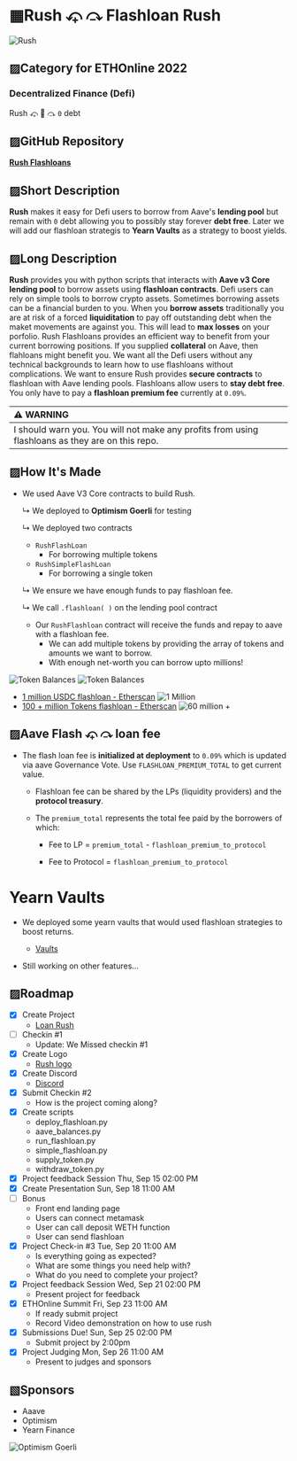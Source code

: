 
#  ▦Rush ⤽ ⤼ Flashloan Rush
![Rush](./images/rush_flashloans/rush_flashloans.002.jpeg)

## ▨Category for ETHOnline 2022

### **Decentralized Finance (Defi)** 
Rush ⤽ 🎠 ⤼ `0` debt

## ▨GitHub Repository
[**Rush Flashloans**](https://github.com/mmsaki/rush)

## ▨Short Description
**Rush** makes it easy for Defi users to borrow from Aave's **lending pool** but remain with `0` debt allowing you to possibly stay forever **debt free**. Later we will add our flashloan strategis to **Yearn Vaults** as a strategy to boost yields. 

## ▨Long Description

**Rush** provides you with python scripts that interacts with **Aave v3 Core lending pool** to borrow assets using **flashloan contracts**. Defi users can rely on simple tools to borrow crypto assets. Sometimes borrowing assets can be a financial burden to you. When you **borrow assets** traditionally you are at risk of a forced **liquiditation** to pay off outstanding debt when the maket movements are against you. This will lead to **max losses** on your porfolio. Rush Flashloans provides an efficient way to benefit from your current borrowing positions. If you supplied **collateral** on Aave, then flahloans might benefit you. We want all the Defi users without any technical backgrounds to learn how to use flashloans without complications. We want to ensure Rush provides **secure contracts** to flashloan with Aave lending pools. Flashloans allow users to **stay debt free**. You only have to pay a **flashloan premium fee** currently at `0.09%`.


| :warning: WARNING          |
|:---------------------------|
| I should warn you. You will not make any profits from using flashloans as they are on this repo.      |


## ▨How It's Made

- We used Aave V3 Core contracts to build Rush. 
    
    ↳ We deployed to **Optimism Goerli** for testing 

    ↳ We deployed two contracts
        
    - `RushFlashLoan`
        - For borrowing multiple tokens
    - `RushSimpleFlashLoan`
        - For borrowing a single token
    
    ↳ We ensure we have enough funds to pay flashloan fee.

    ↳ We call `.flashloan( )` on the lending pool contract
        
    - Our `RushFlashloan` contract will receive the funds and repay to aave with a flashloan fee.
        - We can add multiple tokens by providing the array of tokens and amounts we want to borrow.
        - With enough net-worth you can borrow upto millions!

![Token Balances](./images/rush_flashloans/rush_flashloans.003.jpeg)
![Token Balances](./images/rush_flashloans/rush_flashloans.004.jpeg)
- [1 million USDC flashloan - Etherscan](https://goerli-optimism.etherscan.io/tx/0xe7b6883bc925eef37d318efa3353a24a74ef7b04fd9e2ba2a8bdfa1116d8f1a2)
![1 Million](./images/rush_flashloans/rush_flashloans.005.jpeg)
- [100 + million Tokens flashloan - Etherscan](https://goerli-optimism.etherscan.io/tx/0xb096db8fbf39c390f343603d9dc51bd7ed41f51a47124cb6b1bdb3007f7f7a76)
![60 million +](./images/rush_flashloans/rush_flashloans.006.jpeg)

## ▨Aave Flash ⤽ ⤼ loan fee

- The flash loan fee is **initialized at deployment** to `0.09%` which is updated via aave Governance Vote. Use `FLASHLOAN_PREMIUM_TOTAL` to get current value.

    - Flashloan fee can be shared by the LPs (liquidity providers) and the **protocol treasury**. 

    - The `premium_total` represents the total fee paid by the borrowers of which:

        - Fee to LP = `premium_total` - `flashloan_premium_to_protocol`

        - Fee to Protocol = `flashloan_premium_to_protocol`

# Yearn Vaults

- We deployed some yearn vaults that would used flashloan strategies to boost returns.

    - [Vaults](./images/rush_flashloans/rush_flashloans.010.jpeg)

- Still working on other features...

<!-- - Setting Up
    - Ensure we have enough funds when flashloaning
    - Calculate the profitability of liquidating loans vs gas costs
    - Ensure we have access toe the latest protocol user data
    - Fail safe security 
- Aave contracts and registry on Optimism 
    - [V3 Testnet Aave Address on Optimism Görli](https://docs.aave.com/developers/deployed-contracts/v3-testnet-addresses) -->

## ▨Roadmap

- [x] Create Project
    - [Loan Rush](https://ethglobal.com/showcase/rush-8s2mf)
- [ ] Checkin #1
   - Update: We Missed checkin #1
- [x] Create Logo
    - [Rush logo](./images/carousel.png)
- [x] Create Discord
    - [Discord](https://discord.gg/57TA3bHx62)
- [x] Submit Checkin #2 
    - How is the project coming along?
- [x] Create scripts
    - deploy_flashloan.py
    - aave_balances.py
    - run_flashloan.py
    - simple_flashloan.py
    - supply_token.py
    - withdraw_token.py
- [x] Project feedback Session Thu, Sep 15 02:00 PM
- [x] Create Presentation Sun, Sep 18 11:00 AM
- [ ] Bonus
    - Front end landing page
    - Users can connect metamask
    - User can call deposit WETH function
    - User can send flashloan
- [x] Project Check-in #3 Tue, Sep 20 11:00 AM
    - Is everything going as expected?
    - What are some things you need help with?
    - What do you need to complete your project?
- [x] Project feedback Session Wed, Sep 21 02:00 PM
    - Present project for feedback
- [x] ETHOnline Summit Fri, Sep 23 11:00 AM
    - If ready submit project
    - Record Video demonstration on how to use rush
- [x] Submissions Due! Sun, Sep 25 02:00 PM
    - Submit project by 2:00pm
- [x] Project Judging Mon, Sep 26 11:00 AM
    - Present to judges and sponsors
 

## ▧Sponsors
- Aaave
- Optimism
- Yearn Finance

![Optimism Goerli](./images/rush_flashloans/rush_flashloans.012.jpeg)
